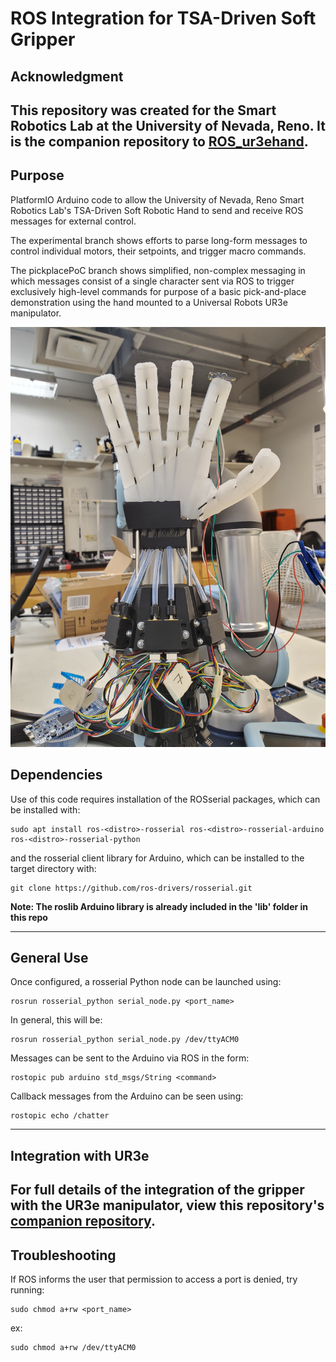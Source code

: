 # ROS Integration for TSA-Driven Soft Gripper

## Acknowledgment
This repository was created for the Smart Robotics Lab at the University of Nevada, Reno.
It is the companion repository to [ROS_ur3ehand](https://github.com/steven-swanbeck/ROS_ur3ehand).
---

## Purpose
PlatformIO Arduino code to allow the University of Nevada, Reno Smart Robotics Lab's TSA-Driven Soft Robotic Hand to send and receive ROS messages for external control. 

The experimental branch shows efforts to parse long-form messages to control individual motors, their setpoints, and trigger macro commands. 

The pickplacePoC branch shows simplified, non-complex messaging in which messages consist of a single character sent via ROS to trigger exclusively high-level commands for purpose of a basic pick-and-place demonstration using the hand mounted to a Universal Robots UR3e manipulator.

<img alt="Soft Gripper" src="/include/SoftGripper.jpg">

## Dependencies
Use of this code requires installation of the ROSserial packages, which can be installed with:
```console
sudo apt install ros-<distro>-rosserial ros-<distro>-rosserial-arduino ros-<distro>-rosserial-python
```
and the rosserial client library for Arduino, which can be installed to the target directory with:
```console
git clone https://github.com/ros-drivers/rosserial.git
```
**Note: The roslib Arduino library is already included in the 'lib' folder in this repo**
***
## General Use
Once configured, a rosserial Python node can be launched using:
```console
rosrun rosserial_python serial_node.py <port_name>
```
In general, this will be:
```console
rosrun rosserial_python serial_node.py /dev/ttyACM0
```
Messages can be sent to the Arduino via ROS in the form:
```console
rostopic pub arduino std_msgs/String <command>
```
Callback messages from the Arduino can be seen using:
```console
rostopic echo /chatter
```
---
## Integration with UR3e
For full details of the integration of the gripper with the UR3e manipulator, view this repository's [companion repository](https://github.com/steven-swanbeck/ROS_ur3ehand).
---
## Troubleshooting
If ROS informs the user that permission to access a port is denied, try running:
```console
sudo chmod a+rw <port_name>
```
ex:
```console
sudo chmod a+rw /dev/ttyACM0
```
